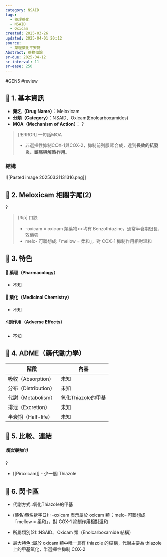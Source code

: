 ```yaml
---
category: NSAID
tags:
  - 藥理藥化
  - NSAID
  - Oxicam
created: 2025-03-26
updated: 2025-04-01 20:12
source:
  - 藥理藥化平安符
Abstract: 藥物個論
sr-due: 2025-04-12
sr-interval: 11
sr-ease: 250
---
```

#GEN5 #review 
## 🔹 1. 基本資訊
- **藥名（Drug Name）**：Meloxicam
- **分類（Category）**：NSAID、Oxicam(Enolcarboxamides)
- **MOA（Mechanism of Action）**：
?
> [!ERROR] 一句話MOA
> - 非選擇性抑制COX-1與COX-2，抑制前列腺素合成，達到**長效的抗發炎、鎮痛與解熱作用**。 <!--SR:!2025-04-15,14,290-->


### 結構
![[Pasted image 20250331131316.png]]



## 🔹 2. Meloxicam 相關字尾(2)
?
> [!tip] 口訣
> - -oxicam = oxicam 類藥物>>均有 Benzothiazine，通常半衰期很長、效價強 
> - melo- 可聯想成「mellow = 柔和」，對 COX-1 抑制作用相對溫和<!--SR:!2025-04-14,13,270-->

## 🔹 3. 特色
#### 🧪 藥理（Pharmacology）

- 不知

#### 🧬 藥化（Medicinal Chemistry）
- 不知



#### ⚡副作用（Adverse Effects）

- 不知


## 🔹 4. ADME（藥代動力學）
| 階段               | 內容            |
| ---------------- | ------------- |
| 吸收（Absorption）   | 未知            |
| 分布（Distribution） | 未知            |
| 代謝（Metabolism）   | 氧化Thiazole的甲基 |
| 排泄（Excretion）    | 未知            |
| 半衰期（Half-life）   | 未知            |
## 🔹 5. 比較、連結




##### 類似藥物(1)
?
- [[Piroxicam]] - 少一個 Thiazole <!--SR:!2025-04-15,14,290-->

## 🔹 6. 閃卡區

- 代謝方式::氧化Thiazole的甲基 <!--SR:!2025-04-14,13,270-->

- (藥名)藥名拆字(2):: -oxicam 表示屬於 oxicam 類；melo- 可聯想成「mellow = 柔和」，對 COX-1 抑制作用相對溫和 <!--SR:!2025-04-05,4,274-->
- 所屬類別(2)::NSAID、Oxicam 類（Enolcarboxamide 結構） <!--SR:!2025-04-05,4,274-->
- 最大特色::屬於 oxicam 類中唯一具有 thiazole 的結構，代謝主要為 thiazole 上的甲基氧化，半選擇性抑制 COX-2 <!--SR:!2025-04-05,4,274-->
